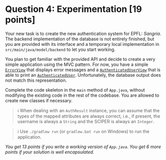 # Question 4: Experimentation [19 points]

Your new task is to create the new authentication system for EPFL: *Sangria*. The backend implementation of the database
is not entirely finished, but you are provided with its interface and a temporary local implementation in
`src/main/java/model/backend` to let you start working.

You plan to get familiar with the provided API and decide to create a very simple application using the MVC pattern. For
now, you have a simple [`ErrorView`](src/main/java/view/ErrorView.java) that displays error messages and a
[`AuthenticatedUserView`](src/main/java/view/AuthenticatedUserView.java) that is able to print an 
[`AuthenticatedUser`](src/main/java/model/AuthenticatedUser.java). Unfortunately, the database output does not match 
this representation.

Complete the code skeleton in the `main` method of `App.java`, without modifying the existing code in the rest of the codebase. 
You are allowed to create new classes if necessary.

> :information_source: When dealing with an `AuthResult` instance, you can assume that the types of the mapped attributes are
> always correct, i.e., if present, the username is always a `String` and the SCIPER is always an `Integer`.

> :information_source: Use `./gradlew run` (or `gradlew.bat run` on Windows) to run the application.

_You get 13 points if you write a working version of `App.java`._
_You get 6 more points if your solution is well encapsulated._
